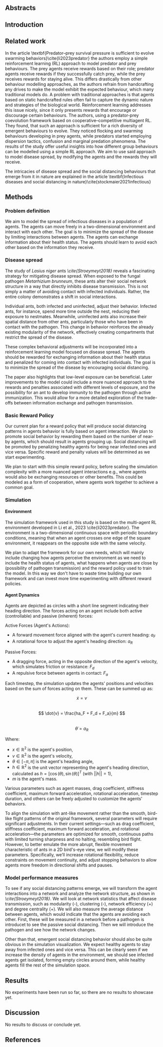 
## Abstracts

## Introduction

## Related work

In the article \textbf{Predator–prey survival pressure is sufficient to evolve swarming behaviors}\cite{li2023predator} the authors employ a simple reinforcement learning (RL) approach to model predator and prey behaviours. The prey agents receive rewards based on their role; predator agents receive rewards if they successfully catch prey, while the prey receives rewards for staying alive. This differs drastically from other behaviour modelling approaches, as the authors refrain from handcrafting any drives to make the model exhibit the expected behaviour, which many traditional models do. A problem with traditional approaches is that agents based on static handcrafted rules often fail to capture the dynamic nature and strategies of the biological world. Reinforcement learning addresses this issue nicely, since it only presents rewards that encourage or discourage certain behaviours. The authors, using a predator-prey coevolution framework based on cooperative–competitive multiagent RL. They found, that such an approach is sufficient for a rich diversity of emergent behaviours to evolve. They noticed flocking and swarming behaviours developing in prey agents, while predators started employing dispersion tactics, confusion and marginal predation phenomena. The results of the study offer useful insights into how different group behaviours can be modelled using a simple RL approach. We aim to use said approach to model disease spread, by modifying the agents and the rewards they will receive.

The intricacies of disease spread and the social distancing behaviours that emerge from it in nature are explained in the article \textbf{Infectious diseases and social distancing in nature}\cite{stockmaier2021infectious}

## Methods

### Problem definition
We aim to model the spread of infectious diseases in a population of agents. The agents can move freely in a two-dimensional environment and interact with each other. The goal is to minimize the spread of the disease by limiting interactions between agents. The agents can exchange information about their health status. The agents should learn to avoid each other based on the information they receive.

### Disease spread
The study of *Lasius niger* ants *\cite{Stroeymeyt2018}* reveals a fascinating strategy for mitigating disease spread. When exposed to the fungal pathogen *Metarhizium brunneum*, these ants alter their social network structure in a way that directly inhibits disease transmission. This is not simply a matter of avoiding contact with infected individuals. Rather, the entire colony demonstrates a shift in social interactions.

Individual ants, both infected and uninfected, adjust their behavior. Infected ants, for instance, spend more time outside the nest, reducing their exposure to nestmates. Meanwhile, uninfected ants also increase their spatial distance from other ants, particularly those who have been in contact with the pathogen. This change in behavior reinforces the already existing modularity of the network, effectively creating compartments that restrict the spread of the disease.

These complex behavioral adjustments will be incorporated into a reinforcement learning model focused on disease spread. The agents should be rewarded for exchanging information about their health status and penalized for coming into contact with infected individuals. The goal is to minimize the spread of the disease by encouraging social distancing.

The paper also highlights that low-level exposure can be beneficial. Later improvements to the model could include a more nuanced approach to the rewards and penalties associated with different levels of exposure, and the possibility for an ant to develop immunity to the pathogen through active immunization. This would allow for a more detailed exploration of the trade-offs between information exchange and pathogen transmission.

### Basic Reward Policy
Our current plan for a reward policy that will produce social distancing patterns in agents behavior is fully based on agent interaction. We plan to promote social behavior by rewarding them based on the number of near-by agents, which should result in agents grouping up. Social distancing will be promoted by penalizing healthy agents for being near infected ones and vice versa. Specific reward and penalty values will be determined as we start experimenting.

We plan to start with this simple reward policy, before scaling the simulation complexity with a more nuanced agent interactions e.g., where agents would also be exchanging resources or other benefits. This could be modeled as a form of cooperation, where agents work together to achieve a common goal.
### Simulation  

#### Environment
The simulation framework used in this study is based on the multi-agent RL environment developed in Li et al., 2023 \cite{li2023predator}. The environment is a two-dimensional continuous space with periodic boundary conditions, meaning that when an agent crosses one edge of the square environment, it reappears on the opposite side with the same velocity.

We plan to adapt the framework for our own needs, which will mainly include changing how agents perceive the environment as we need to include the health status of agents, what happens when agents are close by (possibility of pathogen transmission) and the reward policy used to train the model. In this way we don't have to waste time building our own framework and can invest more time experimenting with different reward policies.
#### Agent Dynamics
Agents are depicted as circles with a short line segment indicating their heading direction. The forces acting on an agent include both active (controllable) and passive (inherent) forces:

Active Forces (Agent's Actions):
- A forward movement force aligned with the agent's current heading: $a_F$
- A rotational force to adjust the agent's heading direction: $a_R$

Passive Forces:
- A dragging force, acting in the opposite direction of the agent's velocity, which simulates friction or resistance: $F_d$
- A repulsive force between agents in contact: $F_a$

Each timestep, the simulation updates the agents' positions and velocities based on the sum of forces acting on them. These can be summed up as:

$$ \dot{x} = v $$  
$$ \dot{v} = \frac{ha_F + F_d + F_a}{m} $$  
$$ \dot{\theta} = a_R $$  

Where:
- $x \in \mathbb{R}^2$ is the agent's position,
- $v \in \mathbb{R}^2$ is the agent's velocity,
- $\theta \in [-\pi, \pi]$ is the agent's heading angle,
- $h \in \mathbb{R}^2$ is the unit vector representing the agent's heading direction, calculated as $h = [\cos(\theta), \sin(\theta)]^T$ (with $||h|| = 1$),
- $m$ is the agent's mass.

Various parameters such as agent masses, drag coefficient, stiffness coefficient, maximum forward acceleration, rotational acceleration, timestep duration, and others can be freely adjusted to customize the agents' behaviors.

To align the simulation with ant-like movement rather than the smooth, bird-like flight patterns of the original framework, several parameters will require significant adjustments. In their current settings—such as drag coefficient, stiffness coefficient, maximum forward acceleration, and rotational acceleration—the parameters are optimized for smooth, continuous paths with limited turning sharpness and no halting, resembling bird flight. However, to better emulate the more abrupt, flexible movement characteristic of ants in a 2D bird's-eye view, we will modify these parameters. Specifically, we’ll increase rotational flexibility, reduce constraints on movement continuity, and adjust stopping behaviors to allow agents more freedom in directional shifts and pauses.

### Model performance measures
To see if any social distancing patterns emerge, we will transform the agent interactions into a network and analyze the network structure, as shown in *\cite{Stroeymeyt2018}*. We will look at network statistics that affect disease transmission, such as modularity (-), clustering (-), network efficiency (+) and degree centrality (+). We will also measure the average distance between agents, which would indicate that the agents are avoiding each other. First, these will be measured in a network before a pathogen is introducet to see the passive social distancing. Then we will introduce the pathogen and see how the network changes.

Other than that, emergent social distancing behavior should also be quite obvious in the simulation visualization. We expect healthy agents to stay away from infected ones and vice versa. This can be clearly seen if we increase the density of agents in the environment, we should see infected agents get isolated, forming empty circles around them, while healthy agents fill the rest of the simulation space.

## Results
No experiments have been run so far, so there are no results to showcase yet.

## Discussion
No results to discuss or conclude yet.

## References
